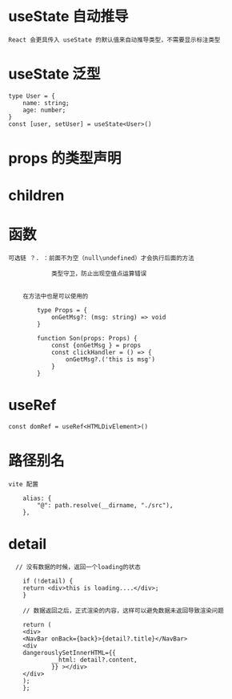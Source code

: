 # useState 自动推导

    React 会更具传入 useState 的默认值来自动推导类型，不需要显示标注类型

# useState 泛型

    type User = {
        name: string;
        age: number;
    }
    const [user, setUser] = useState<User>()

# props 的类型声明

# children

# 函数

    可选链 ？. ：前面不为空（null\undefined）才会执行后面的方法

                类型守卫，防止出现空值点运算错误


        在方法中也是可以使用的

            type Props = {
                onGetMsg?: (msg: string) => void
            }

            function Son(props: Props) {
                const {onGetMsg } = props
                const clickHandler = () => {
                    onGetMsg?.('this is msg')
                }
            }

# useRef

    const domRef = useRef<HTMLDivElement>()

# 路径别名

    vite 配置

        alias: {
            "@": path.resolve(__dirname, "./src"),
        },

# detail

      // 没有数据的时候，返回一个loading的状态

        if (!detail) {
        return <div>this is loading....</div>;
        }

        // 数据返回之后，正式渲染的内容，这样可以避免数据未返回导致渲染问题

        return (
        <div>
        <NavBar onBack={back}>{detail?.title}</NavBar>
        <div
        dangerouslySetInnerHTML={{
                __html: detail?.content,
                }} ></div>
        </div>
        );
        };
